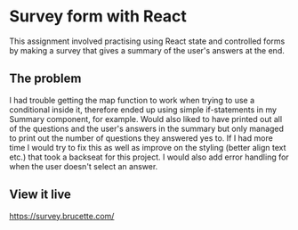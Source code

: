 # Survey form with React

This assignment involved practising using React state and controlled forms by making a survey that gives a summary of the user's answers at the end.

## The problem

I had trouble getting the map function to work when trying to use a conditional inside it, therefore ended up using simple if-statements in my Summary component, for example. 
Would also liked to have printed out all of the questions and the user's answers in the summary but only managed to print out the number of questions they answered yes to. 
If I had more time I would try to fix this as well as improve on the styling (better align text etc.) that took a backseat for this project.
I would also add error handling for when the user doesn't select an answer. 

## View it live

https://survey.brucette.com/


